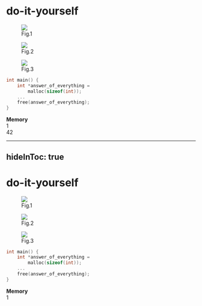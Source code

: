 # do-it-yourself

<div class="flex w-full justify-center items-baseline">

<figure>
<img src="/C-Logo.png" class="w-20"/>
<figcaption class="w-20 text-sm italic text-center">Fig.1</figcaption>
</figure>
<figure class="ml-56">
<img src="/ISO_C++_Logo.svg" class="w-20"/>
<figcaption class="w-20 text-sm italic text-center">Fig.2</figcaption>
</figure>

</div>

<v-click>
<div class="flex w-full items-end justify-between">
<figure>
<img src="/human-laptop.png" class="w-48"/>
<figcaption class="w-48 text-sm italic text-center">Fig.3</figcaption>
</figure>

<div>
<Arrow x1="250" y1="350" x2="340" y2="350" width="3" color="orange" />
</div>

<div class="mb-10">

```c {lines: false}
int main() {
    int *answer_of_everything =
        malloc(sizeof(int));
    ...
    free(answer_of_everything);
}
```

</div>

<div class="invisible">
<Arrow x1="585" y1="350" x2="665" y2="350" width="3" color="orange" />
</div>

<div class="px-2 pb-2 bg-green-600 mt-8 w-[250px] rounded border-gray-600 border-2">
<strong class="text-white">Memory</strong>
<div class="overflow-hidden flex-none w-[230px] h-[204px] bg-white rounded border-2 border-gray-500">
<div
    class="w-full h-[100px] bg-gray-200 border-b-2 border-gray-500 text-center text-4xl"
    >
    1
</div>
<div
    class="w-full h-[100px] bg-gray-200 text-center text-4xl"
    >
    42
</div>
</div>
</div>

</div>
</v-click>

<!--
### garbage collector explanation:
1. allocate memory for `Number incompleteAnswer = new Number(20)`
2. run `addOne` -> allocate memory for `Number one = new Number(1)`
3. memory is full!!!
4. try to run mulByTwo -> doesn't work -> run garbage collector
5. garbage collector identifies, that `Number one` is not needed anymore -> mark it as reusable **(deallocation)**
6. allocate memory for `new Number(a.number * 2)`
7. return to `main` -> `Number answerOfEverything` references memory previously allocated
8. print answer
-->

---
hideInToc: true
---

# do-it-yourself

<div class="flex w-full justify-center items-baseline">

<figure>
<img src="/C-Logo.png" class="w-20"/>
<figcaption class="w-20 text-sm italic text-center">Fig.1</figcaption>
</figure>
<figure class="ml-56">
<img src="/ISO_C++_Logo.svg" class="w-20"/>
<figcaption class="w-20 text-sm italic text-center">Fig.2</figcaption>
</figure>

</div>

<div class="flex w-full items-end justify-between">
<figure>
<img src="/human-laptop.png" class="w-48"/>
<figcaption class="w-48 text-sm italic text-center">Fig.3</figcaption>
</figure>

<div>
<Arrow x1="250" y1="350" x2="340" y2="350" width="3" color="gray" />
</div>

<div class="mb-10">

```c {lines: false}
int main() {
    int *answer_of_everything =
        malloc(sizeof(int));
    ...
    free(answer_of_everything);
}
```

</div>

<div>
<Arrow x1="585" y1="350" x2="665" y2="350" width="3" color="orange" />
</div>

<div class="px-2 pb-2 bg-green-600 mt-8 w-[250px] rounded border-gray-600 border-2">
<strong class="text-white">Memory</strong>
<div class="overflow-hidden flex-none w-[230px] h-[204px] bg-white rounded border-2 border-gray-500">
<div
    class="w-full h-[100px] bg-gray-200 border-b-2 border-gray-500 text-center text-4xl"
    >
    1
</div>
</div>
</div>

</div>

<!--
### garbage collector explanation:
1. allocate memory for `Number incompleteAnswer = new Number(20)`
2. run `addOne` -> allocate memory for `Number one = new Number(1)`
3. memory is full!!!
4. try to run mulByTwo -> doesn't work -> run garbage collector
5. garbage collector identifies, that `Number one` is not needed anymore -> mark it as reusable **(deallocation)**
6. allocate memory for `new Number(a.number * 2)`
7. return to `main` -> `Number answerOfEverything` references memory previously allocated
8. print answer
-->
